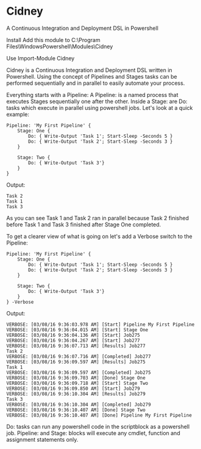 # Cidney

A Continuous Integration and Deployment DSL in Powershell

Install
Add this module to C:\Program Files\WindowsPowershell\Modules\Cidney

Use
Import-Module Cidney

Cidney is a Continuous Integration and Deployment DSL written in Powershell. Using the concept of Pipelines and Stages tasks can be performed sequentially and in parallel to easily automate your process.

Everything starts with a Pipeline: A Pipeline: is a named process that executes Stages sequentially one after the other. Inside a Stage: are Do: tasks which execute in parallel using powershell jobs. Let's look at a quick example:

	Pipeline: 'My First Pipeline' {
		Stage: One {
			Do: { Write-Output 'Task 1'; Start-Sleep -Seconds 5 }
			Do: { Write-Output 'Task 2'; Start-Sleep -Seconds 3 }
		}
    
		Stage: Two {
			Do: { Write-Output 'Task 3'}
		}
	}

Output:

	Task 2
	Task 1
	Task 3

As you can see Task 1 and Task 2 ran in parallel because Task 2 finished before Task 1 and Task 3 finished after Stage One completed.

To get a clearer view of what is going on let's add a Verbose switch to the Pipeline:

	Pipeline: 'My First Pipeline' {
		Stage: One {
			Do: { Write-Output 'Task 1'; Start-Sleep -Seconds 5 }
			Do: { Write-Output 'Task 2'; Start-Sleep -Seconds 3 }
		}
    
		Stage: Two {
			Do: { Write-Output 'Task 3'}
		}
	} -Verbose

Output:

	VERBOSE: [03/08/16 9:36:03.978 AM] [Start] Pipeline My First Pipeline
	VERBOSE: [03/08/16 9:36:04.015 AM] [Start] Stage One
	VERBOSE: [03/08/16 9:36:04.136 AM] [Start] Job275
	VERBOSE: [03/08/16 9:36:04.267 AM] [Start] Job277
	VERBOSE: [03/08/16 9:36:07.713 AM] [Results] Job277
	Task 2
	VERBOSE: [03/08/16 9:36:07.716 AM] [Completed] Job277
	VERBOSE: [03/08/16 9:36:09.597 AM] [Results] Job275
	Task 1
	VERBOSE: [03/08/16 9:36:09.597 AM] [Completed] Job275
	VERBOSE: [03/08/16 9:36:09.703 AM] [Done] Stage One
	VERBOSE: [03/08/16 9:36:09.718 AM] [Start] Stage Two
	VERBOSE: [03/08/16 9:36:09.850 AM] [Start] Job279
	VERBOSE: [03/08/16 9:36:10.304 AM] [Results] Job279
	Task 3
	VERBOSE: [03/08/16 9:36:10.304 AM] [Completed] Job279
	VERBOSE: [03/08/16 9:36:10.407 AM] [Done] Stage Two
	VERBOSE: [03/08/16 9:36:10.407 AM] [Done] Pipeline My First Pipeline

Do: tasks can run any powershell code in the scriptblock as a powershell job.
Pipeline: and Stage: blocks will execute any cmdlet, function and assignment statements only.
